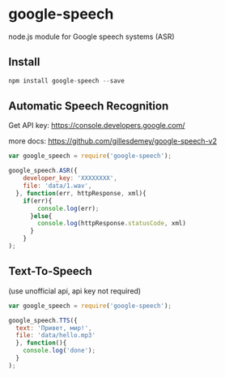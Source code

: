 # google-speech

node.js module for Google speech systems (ASR)

## Install
```javascript
npm install google-speech --save

```

## Automatic Speech Recognition ##

Get API key: https://console.developers.google.com/

more docs: https://github.com/gillesdemey/google-speech-v2


```javascript
var google_speech = require('google-speech');

google_speech.ASR({
    developer_key: 'XXXXXXXX',
    file: 'data/1.wav',
  }, function(err, httpResponse, xml){
    if(err){
        console.log(err);
      }else{
        console.log(httpResponse.statusCode, xml)
      }
    }
);

```


## Text-To-Speech ##

(use unofficial api, api key not required)


```javascript
var google_speech = require('google-speech');

google_speech.TTS({
  text: 'Привет, мир!',
  file: 'data/hello.mp3'
  }, function(){
    console.log('done');
  }
);

```